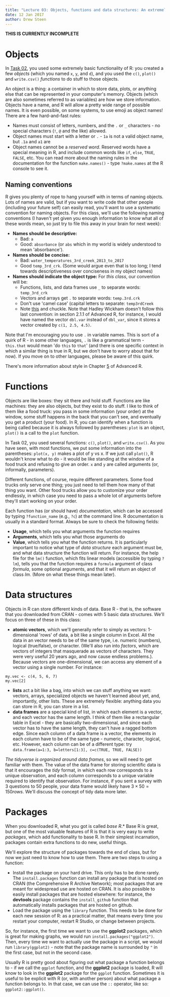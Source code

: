 ```yaml
---
title: "Lecture 03: Objects, functions and data structures: An extremely brief introduction"
date: 12 Jan 2017
author: Drew Steen
---
```


**THIS IS CURRENTLY INCOMPLETE**

# Objects

In [Task 02](https://github.com/adsteen/GEOL590_2017/blob/master/tasks/02_scripts.md "Task 02"), you used some extremely basic functionality of R: you created a few *objects* (which you named `x`, `y`, and `d`), and you used the `c()`, `plot()` and `write.csv()` *functions* to do stuff to those objects.

An object is a thing: a container in which to store data, plots, or anything else that can be represented in your computer's memory. Objects (which are also sometimes referred to as variables) are how we store information. Objects have a name, and R will allow a pretty wide range of possible names. It is even possible, on some systems, to use emoji as object names! There are a few hard-and-fast rules:
* Names must consist of letters, numbers, and the `.` or `_` characters - no special characters (`!`, `@` and the like) allowed.
* Object names must start with a letter or `.` - `1a` is not a valid object name, but `.1a` and `a1` are
* Object names cannot be a *reserved word*. Reserved words have a special meaning in R, and include common words like `if`, `else`, `TRUE`, `FALSE`, etc.
You can read more about the naming rules in the documentation for the function `make.names()` - type `?make.names` at the R console to see it.

## Naming conventions
R gives you plenty of rope to hang yourself with in terms of naming objects. Lots of names are valid, but if you want to write code that other people (including your future self) can easily read, you'll want to use a systematic convention for naming objects. For this class, we'll use the following naming conventions (I haven't yet given you enough information to know what all of these words mean, so just try to file this away in your brain for next week):
* **Names should be descriptive:** 
    * Bad: `a`
    * Good: `absorbance` (or `abs` which in my world is widely understood to mean 'absorbance').
* **Names should be concise:** 
    * Bad: `water_temperatures_3rd_creek_2013_to_2017`
    * Good `temp_3rd_crk`. (Some would argue even that is too long; I tend towards descriptiveness over conciseness in my object names)
* **Names should indicate the object type:** For *this class*, our convention will be:
    * Functions, lists, and data frames use `_` to separate words: `temp_3rd_crk`
    * Vectors and arrays get `.` to separate words: `temp.3rd.crk`
    * Don't use 'camel case' (capital letters to separate: `temp3rdCreek`
    * Note [this](https://twitter.com/gastove/status/476087552978739200) and chuckle. 
Note that Hadley Wickham doesn't follow this last convention: in section 2.1.1 of Advanced R, for instance, I would have named the vector `dbl.var` instead of `dbl_var`, since it stores a vector created by `c(1, 2.5, 4.5)`.

Note that I'm encouraging you to use `.` in variable names. This is sort of a quirk of R - in some other languages, `.` is like a grammatical term - `this.that` would mean 'do `this` to `that`' (and there is one specific context in which a similar thing is true in R, but we don't have to worry about that for now). If you move on to other languages, please be aware of this quirk.

There's more information about style in Chapter [5](http://adv-r.had.co.nz/Style.html) of Advanced R. 

# Functions

Objects are like boxes: they sit there and hold stuff. Functions are like machines: they are also objects, but they exist to do stuff. I like to think of them like a food truck: you pass in some information (your order) at the window, some stuff happens in the back that you can't see, and eventually you get a product (your food). In R, you can identify when a function is being called because it is always followed by parentheses: `plot` is an object, `plot()` is a call to the `plot` function. 

In Task 02, you used several functions: `c()`, `plot()`, and `write.csv()`. As you have seen, with most functions, we put some information into the parentheses: `plot(x, y)` makes a plot of y vs x. If we just call `plot()`, R wouldn't know what to do - it would be like standing at the window of a food truck and refusing to give an order. `x` and `y` are called arguments (or, informally, parameters).

Different functions, of course, require different parameters. Some food trucks only serve one thing; you just need to tell them how many of that thing you want. Other food trucks allow you to customize your order endlessly, in which case you need to pass a whole lot of arguments before they'll start working on your order.

Each function has (or should have) *documentation*, which can be accessed by typing `?function_name` (e.g., `?c`) at the command line. R documentation is usually in a standard format. Always be sure to check the following fields:
* **Usage**, which tells you what arguments the function requires
* **Arguments**, which tells you what those arguments do
* **Value**, which tells you what the function returns. 
It is particularly important to notice what type of *data structure* each argument must be, and what data structure the function will return. For instance, the help file for the `lm()` function, which fits linear models (accessible by typing `?lm`), tells you that the function requires a `formula` argument of class *formula*, some optional arguments, and that it will return an object of class *lm*. (More on what these things mean later). 

# Data structures

Objects in R can store different kinds of data. Base R - that is, the software that you downloaded from CRAN - comes with 5 basic data structures. We'll focus on three of these in this class:
* **atomic vectors**, which we'll generally refer to simply as vectors: 1-dimensional 'rows' of data, a bit like a single column in Excel. All the data in an vector needs to be of the same type, i.e. numeric (numbers), logical (true/false), or character. (We'll also run into *factors*, which are vectors of integers that masquerade as vectors of characters. They were very useful 20 years ago, and now cause endless problems.). Because vectors are one-dimensional, we can access any element of a vector using a single number. For instance:
```
my.vec <- c(4, 5, 6, 7)
my.vec[2]
```
* **lists** act a bit like a bag, into which we can stuff anything we want: vectors, arrays, specialized objects we haven't learned about yet, and, importantly, other lists. These are extremely flexible: anything data you can store in R, you can store in a list.
* **data frames** are a special kind of list, in which each element is a vector, and each vector has the same length. I think of them like a rectangular table in Excel - they are basically two-dimensional, and since each vector has to have the same length, they can't have a ragged bottom edge. Since each column of a data frame is a vector, the elements in each column have to be of the same type - numeric, character, logical, etc. However, each column can be of a different type: try `data.frame(a=1:3, b=letters[1:3], c=c(TRUE, TRUE, FALSE))`

*The tidyverse is organized around data frames*, so we will need to get familiar with them. The value of the data frame for storing scientific data is that it encourages the *tidy* format, in which each row corresponds to a unique observation, and each column corresponds to a unique variable required to identify that observation. For instance, if you sent a survey with 3 questions to 50 people, your data frame would likely have $3\times 50 = 150 rows$. We'll discuss the concept of tidy data more later.

# Packages

When you downloaded R, what you got is called *base R*.* Base R is great, but one of the most valuable features of R is that it is very easy to write *packages*, which add functionality to base R. In their simplest incarnation, packages contain extra functions to do new, useful things. 

We'll explore the structure of packages towards the end of class, but for now we just need to know how to use them. There are two steps to using a function:
* Install the package on your hard drive. This only has to be done rarely. The `install.packages` function can install any package that is hosted on CRAN (the Comprehensive R Archive Network); most packages that are meant for widespread use are hosted on CRAN. It is also possible to easily install packages that are hosted elsewhere: for instance, the **devtools** package contains the `install_github` function that automatically installs packages that are hosted on github. 
* Load the package using the `library` function. This needs to be done for each new session of R: as a practical matter, that means every time you restart your computer, restart R Studio, or change between projects.

So, for instance, the first time we want to use the **ggplot2** packages, which is great for making graphs, we would run `install.packages("ggplot2")`. Then, every time we want to actually use the package in a script, we would run `library(ggplot2)` - note that the package name is surrounded by `"` in the first case, but not in the second case.

Usually R is pretty good about figuring out what package a function belongs to - if we call the `ggplot` function, and the **ggplot2** package is loaded, R will know to look in the **ggplot2** package for the `ggplot` function. Sometimes it is useful to be explicit with R (or, with another person) about what package a function belongs to. In that case, we can use the `::` operator, like so: `ggplot2::ggplot()`.
